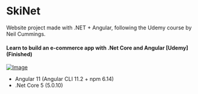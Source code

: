 # SkiNet

Website project made with .NET + Angular, following the Udemy course by Neil Cummings.


#### Learn to build an e-commerce app with .Net Core and Angular [Udemy] (Finished)

[![Image](https://img-c.udemycdn.com/course/240x135/2813723_c3e2.jpg "Learn to build an e-commerce app with .Net Core and Angular")](https://www.udemy.com/course/learn-to-build-an-e-commerce-app-with-net-core-and-angular/)

- Angular 11 (Angular CLI 11.2 + npm 6.14)
- .Net Core 5 (5.0.10)
